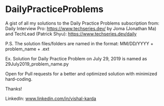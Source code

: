 # DailyPracticeProblems
A gist of all my solutions to the Daily Practice Problems subscription from: Daily Interview Pro: https://www.techseries.dev/ by Joma (Jonathan Ma) and TechLead (Patrick Shyu): https://www.techseries.dev/daily

P.S. The solution files/folders are named in the format: MM/DD/YYYY + problem_name + .ext

Ex. Solution for Daily Practice Problem on July 29, 2019 is named as 29July2019_problem_name.py

Open for Pull requests for a better and optimized solution with minimized hard-coding.

Thanks!

LinkedIn: www.linkedin.com/in/vishal-karda
